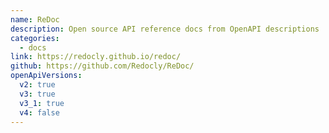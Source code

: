```yaml
---
name: ReDoc
description: Open source API reference docs from OpenAPI descriptions
categories:
  - docs
link: https://redocly.github.io/redoc/
github: https://github.com/Redocly/ReDoc/
openApiVersions:
  v2: true
  v3: true
  v3_1: true
  v4: false
---
```

